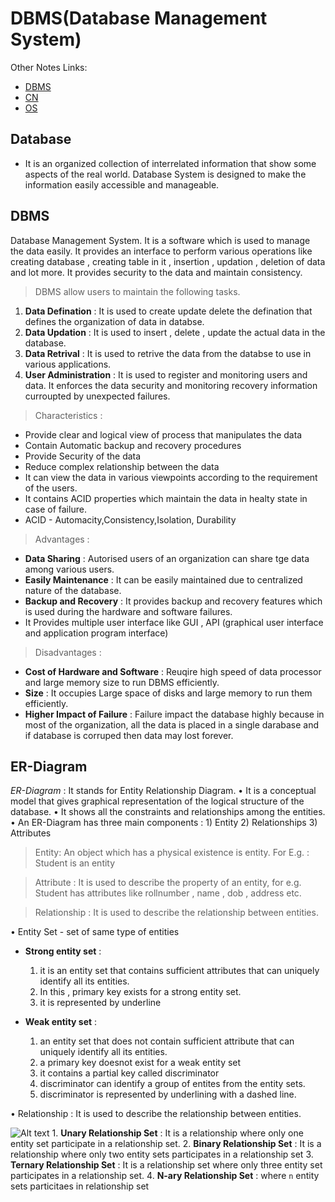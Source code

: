 # DBMS(Database Management System)

Other Notes Links:
- [DBMS](https://github.com/sanheensethi/notes/blob/main/README.md)
- [CN]() 
- [OS]()


## Database
- It is an organized collection of interrelated information that show some aspects of the real world. Database System is designed to make the information easily accessible and manageable.

## DBMS

Database Management System. It is a software which is used to manage the data easily. It provides an interface to perform various operations like creating database , creating table in it , insertion , updation , deletion of data and lot more.
It provides security to the data and maintain consistency.

> DBMS allow users to maintain the following tasks.
1. **Data Defination** : It is used to create update delete the defination that defines the organization of data in databse.
2. **Data Updation** : It is used to insert , delete , update the actual data in the database.
3. **Data Retrival** : It is used to retrive the data from the databse to use in various applications.
4. **User Administration** : It is used to register and monitoring users and data. It enforces the data security and monitoring recovery information curroupted by unexpected failures.

> Characteristics : 
- Provide clear and logical view of process that manipulates the data
- Contain Automatic backup and recovery procedures
- Provide Security of the data
- Reduce complex relationship between the data
- It can view the data in various viewpoints according to the requirement of the users.
- It contains ACID properties which maintain the data in healty state in case of failure.
- ACID - Automacity,Consistency,Isolation, Durability

> Advantages : 
- **Data Sharing** : Autorised users of an organization can share tge data among various users.
- **Easily Maintenance** : It can be easily maintained due to centralized nature of the database.
- **Backup and Recovery** : It provides backup and recovery features which is used during the hardware and software failures.
- It Provides multiple user interface like GUI , API (graphical user interface and application program interface)

> Disadvantages :
- **Cost of Hardware and Software** : Reuqire high speed of data processor and large memory size to run DBMS efficiently.
- **Size** : It occupies Large space of disks and large memory to run them efficiently.
- **Higher Impact of Failure** : Failure impact the database highly  because in most of the organization, all the data is placed in a single darabase and if database is corruped then data may lost forever.

## ER-Diagram
*ER-Diagram* : It stands for Entity Relationship Diagram.
• It is a conceptual model that gives graphical representation of the logical structure of the database.
• It shows all the constraints and relationships among the entities.
• An ER-Diagram has three main components : 
    1) Entity
    2) Relationships
    3) Attributes

> Entity: An object which has a physical existence is entity. For E.g. : Student is an entity

> Attribute : It is used to describe the property of an entity, for e.g. Student has attributes like rollnumber , name , dob , address etc.

> Relationship : It is used to describe the relationship between entities.

• Entity Set - set of same type of entities

- **Strong entity set** : 
  1) it is an entity set that contains sufficient attributes that can uniquely identify all its entities.
  2) In this , primary key exists for a strong entity set.
  3) it is represented by underline

- **Weak entity set** : 
   1) an entity set that does not contain sufficient attribute that can uniquely identify all its entities.
   2) a primary key doesnot exist for a weak entity set
   3) it contains a partial key called discriminator
   4) discriminator can identify a group of entites from the entity sets.
   5) discriminator is represented by underlining with a dashed line.


• Relationship : It is used to describe the relationship between entities.

   ![Alt text](https://www.gatevidyalay.com/wp-content/uploads/2018/05/Relationship-in-ER-Diagram-Example.png)
    1. **Unary Relationship Set** : It is a relationship where only one entity set participate in a relationship set.
    2. **Binary Relationship Set** : It is a relationship where only two entity sets participates in a relationship set
    3. **Ternary Relationship Set** : It is a relationship set where only three entity set participates in a relationship set.
    4. **N-ary Relationship Set** : where `n` entity sets particitaes in relationship set

